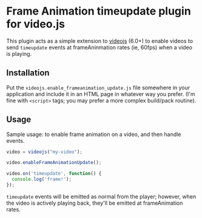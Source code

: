 # Frame Animation timeupdate plugin for video.js

This plugin acts as a simple extension to [videojs][videojs] (6.0+) to enable videos to send `timeupdate` events at frameAninmation rates (ie, 60fps) when a video is playing.

## Installation

Put the `videojs.enable_frameanimation_update.js` file somewhere in your application and include it in an HTML page in whatever way you prefer. (I'm fine with `<script>` tags; you may prefer a more complex build/pack routine).

## Usage

Sample usage: to enable frame animation on a video, and then handle events.

```javascript
video = videojs("my-video");

video.enableFrameAnimationUpdate();

video.on('timeupdate', function() {
  console.log('frame!');
});
```

`timeupdate` events will be emitted as normal from the player; however, when the video is actively playing back, they'll be emitted at frameAnimation rates.

[videojs]: http://videojs.com/
